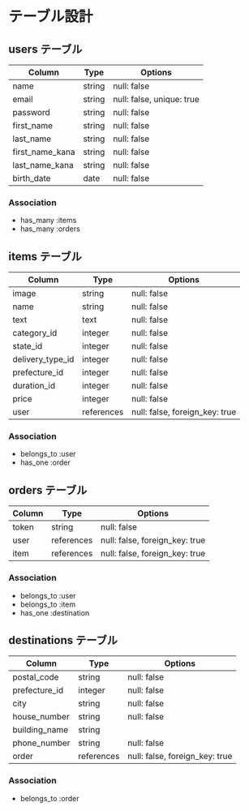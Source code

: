# テーブル設計

## users テーブル

| Column          | Type     | Options                   |
| --------------- | -------- | ------------------------- |
| name            | string   | null: false               |
| email           | string   | null: false, unique: true |
| password        | string   | null: false               |
| first_name      | string   | null: false               |
| last_name       | string   | null: false               |
| first_name_kana | string   | null: false               |
| last_name_kana  | string   | null: false               |
| birth_date      | date     | null: false               |

### Association

- has_many :items
- has_many :orders

## items テーブル

| Column           | Type       | Options                        |
| ---------------- | ---------- | ------------------------------ |
| image            | string     | null: false                    |
| name             | string     | null: false                    |
| text             | text       | null: false                    |
| category_id      | integer    | null: false                    |
| state_id         | integer    | null: false                    |
| delivery_type_id | integer    | null: false                    |
| prefecture_id    | integer    | null: false                    |
| duration_id      | integer    | null: false                    |
| price            | integer    | null: false                    |
| user             | references | null: false, foreign_key: true |

### Association

- belongs_to :user
- has_one    :order

## orders テーブル

| Column | Type       | Options                        |
| -------| ---------- | ------------------------------ |
| token  | string     | null: false                    |
| user   | references | null: false, foreign_key: true |
| item   | references | null: false, foreign_key: true |

### Association

- belongs_to :user
- belongs_to :item
- has_one :destination

## destinations テーブル

| Column        | Type       | Options                        |
| ------------- | ---------- | ------------------------------ |
| postal_code   | string     | null: false                    |
| prefecture_id | integer    | null: false                    |
| city          | string     | null: false                    |
| house_number  | string     | null: false                    |
| building_name | string     |                                |
| phone_number  | string     | null: false                    |
| order         | references | null: false, foreign_key: true |

### Association

- belongs_to :order